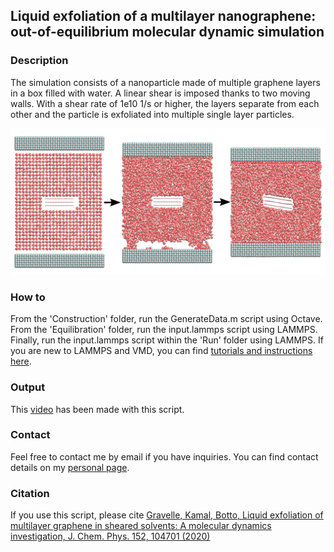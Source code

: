 ## Liquid exfoliation of a multilayer nanographene: out-of-equilibrium molecular dynamic simulation

### Description

The simulation consists of a nanoparticle made of multiple graphene layers in a box filled with water. A linear shear is imposed thanks to two moving walls.  With a shear rate of 1e10 1/s or higher, the layers separate from each other and the particle is exfoliated into multiple single layer particles.

![Exfoliated graphene at 3 different times](./liquid-exfoliation.png)


### How to

From the 'Construction' folder, run the GenerateData.m script using Octave. From the 'Equilibration' folder, run the input.lammps script using LAMMPS. Finally, run the input.lammps script within the 'Run' folder using LAMMPS.  If you are new to LAMMPS and VMD, you can find [tutorials and instructions here](https://lammpstutorials.github.io/).


### Output

This [video](https://www.youtube.com/watch?v=GALFLXkUEAU) has been made with this script.

### Contact

Feel free to contact me by email if you have inquiries. You can find contact details on my [personal page](https://simongravelle.github.io/).

### Citation

If you use this script, please cite [Gravelle, Kamal, Botto, Liquid exfoliation of multilayer graphene in sheared solvents: A molecular dynamics investigation, J. Chem. Phys. 152, 104701 (2020)](https://doi.org/10.1063/1.5141515)
